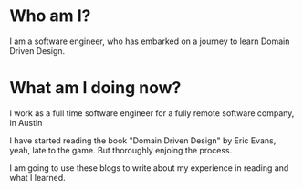 # Who am I?

I am a software engineer, who has embarked on a journey to learn Domain Driven Design.

# What am I doing now?

I work as a full time software engineer for a fully remote software company, in Austin

I have started reading the book "Domain Driven Design" by Eric Evans, yeah, late to the game.  But thoroughly enjoing the process.  

I am going to use these blogs to write about my experience in reading and what I learned.
